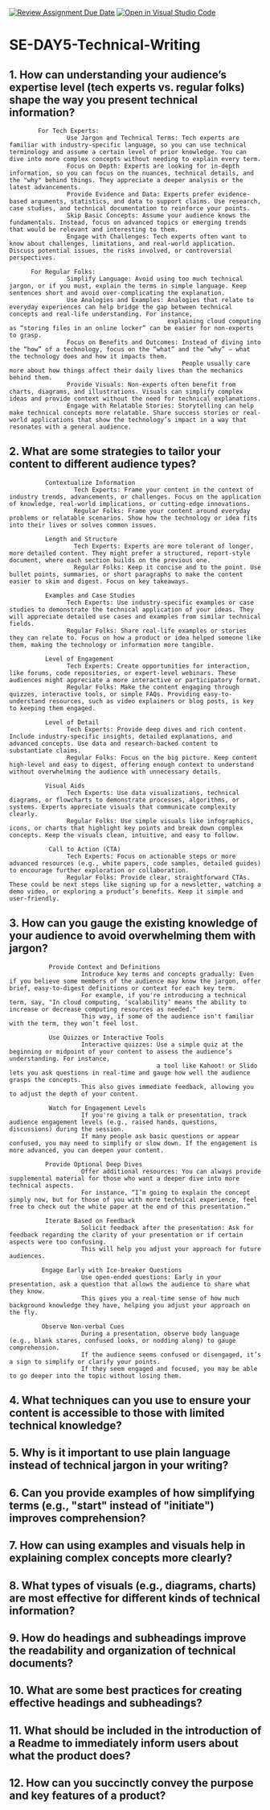 [![Review Assignment Due Date](https://classroom.github.com/assets/deadline-readme-button-22041afd0340ce965d47ae6ef1cefeee28c7c493a6346c4f15d667ab976d596c.svg)](https://classroom.github.com/a/zsAR-pyY)
[![Open in Visual Studio Code](https://classroom.github.com/assets/open-in-vscode-2e0aaae1b6195c2367325f4f02e2d04e9abb55f0b24a779b69b11b9e10269abc.svg)](https://classroom.github.com/online_ide?assignment_repo_id=18577843&assignment_repo_type=AssignmentRepo)
# SE-DAY5-Technical-Writing
## 1. How can understanding your audience’s expertise level (tech experts vs. regular folks) shape the way you present technical information?
            For Tech Experts:
                    Use Jargon and Technical Terms: Tech experts are familiar with industry-specific language, so you can use technical terminology and assume a certain level of prior knowledge. You can dive into more complex concepts without needing to explain every term.
                    Focus on Depth: Experts are looking for in-depth information, so you can focus on the nuances, technical details, and the "why" behind things. They appreciate a deeper analysis or the latest advancements.
                    Provide Evidence and Data: Experts prefer evidence-based arguments, statistics, and data to support claims. Use research, case studies, and technical documentation to reinforce your points.
                    Skip Basic Concepts: Assume your audience knows the fundamentals. Instead, focus on advanced topics or emerging trends that would be relevant and interesting to them.
                    Engage with Challenges: Tech experts often want to know about challenges, limitations, and real-world application. Discuss potential issues, the risks involved, or controversial perspectives.
                    
          For Regular Folks:
                    Simplify Language: Avoid using too much technical jargon, or if you must, explain the terms in simple language. Keep sentences short and avoid over-complicating the explanation.
                    Use Analogies and Examples: Analogies that relate to everyday experiences can help bridge the gap between technical concepts and real-life understanding. For instance, 
                                                explaining cloud computing as “storing files in an online locker” can be easier for non-experts to grasp.
                    Focus on Benefits and Outcomes: Instead of diving into the “how” of a technology, focus on the “what” and the “why” — what the technology does and how it impacts them. 
                                                    People usually care more about how things affect their daily lives than the mechanics behind them.
                    Provide Visuals: Non-experts often benefit from charts, diagrams, and illustrations. Visuals can simplify complex ideas and provide context without the need for technical explanations.
                    Engage with Relatable Stories: Storytelling can help make technical concepts more relatable. Share success stories or real-world applications that show the technology’s impact in a way that resonates with a general audience.
                    
## 2. What are some strategies to tailor your content to different audience types?

              Contextualize Information
                      Tech Experts: Frame your content in the context of industry trends, advancements, or challenges. Focus on the application of knowledge, real-world implications, or cutting-edge innovations.
                      Regular Folks: Frame your content around everyday problems or relatable scenarios. Show how the technology or idea fits into their lives or solves common issues.
                      
              Length and Structure
                      Tech Experts: Experts are more tolerant of longer, more detailed content. They might prefer a structured, report-style document, where each section builds on the previous one.
                      Regular Folks: Keep it concise and to the point. Use bullet points, summaries, or short paragraphs to make the content easier to skim and digest. Focus on key takeaways.
                      
              Examples and Case Studies
                    Tech Experts: Use industry-specific examples or case studies to demonstrate the technical application of your ideas. They will appreciate detailed use cases and examples from similar technical fields.
                    Regular Folks: Share real-life examples or stories they can relate to. Focus on how a product or idea helped someone like them, making the technology or information more tangible.
                    
              Level of Engagement
                    Tech Experts: Create opportunities for interaction, like forums, code repositories, or expert-level webinars. These audiences might appreciate a more interactive or participatory format.
                    Regular Folks: Make the content engaging through quizzes, interactive tools, or simple FAQs. Providing easy-to-understand resources, such as video explainers or blog posts, is key to keeping them engaged.

              Level of Detail
                    Tech Experts: Provide deep dives and rich content. Include industry-specific insights, detailed explanations, and advanced concepts. Use data and research-backed content to substantiate claims.
                    Regular Folks: Focus on the big picture. Keep content high-level and easy to digest, offering enough context to understand without overwhelming the audience with unnecessary details.
                    
              Visual Aids
                    Tech Experts: Use data visualizations, technical diagrams, or flowcharts to demonstrate processes, algorithms, or systems. Experts appreciate visuals that communicate complexity clearly.
                    Regular Folks: Use simple visuals like infographics, icons, or charts that highlight key points and break down complex concepts. Keep the visuals clean, intuitive, and easy to follow.
                    
               Call to Action (CTA)
                    Tech Experts: Focus on actionable steps or more advanced resources (e.g., white papers, code samples, detailed guides) to encourage further exploration or collaboration.
                    Regular Folks: Provide clear, straightforward CTAs. These could be next steps like signing up for a newsletter, watching a demo video, or exploring a product’s benefits. Keep it simple and user-friendly.

## 3. How can you gauge the existing knowledge of your audience to avoid overwhelming them with jargon?

               Provide Context and Definitions
                        Introduce key terms and concepts gradually: Even if you believe some members of the audience may know the jargon, offer brief, easy-to-digest definitions or context for each key term.
                        For example, if you're introducing a technical term, say, "In cloud computing, ‘scalability’ means the ability to increase or decrease computing resources as needed."
                        This way, if some of the audience isn't familiar with the term, they won’t feel lost.
                        
               Use Quizzes or Interactive Tools
                        Interactive quizzes: Use a simple quiz at the beginning or midpoint of your content to assess the audience’s understanding. For instance, 
                                             a tool like Kahoot! or Slido lets you ask questions in real-time and gauge how well the audience grasps the concepts.
                        This also gives immediate feedback, allowing you to adjust the depth of your content.
                        
               Watch for Engagement Levels
                        If you're giving a talk or presentation, track audience engagement levels (e.g., raised hands, questions, discussions) during the session. 
                        If many people ask basic questions or appear confused, you may need to simplify or slow down. If the engagement is more advanced, you can deepen your content.
                        
              Provide Optional Deep Dives
                        Offer additional resources: You can always provide supplemental material for those who want a deeper dive into more technical aspects.
                        For instance, “I’m going to explain the concept simply now, but for those of you with more technical experience, feel free to check out the white paper at the end of this presentation.”
                        
              Iterate Based on Feedback
                        Solicit feedback after the presentation: Ask for feedback regarding the clarity of your presentation or if certain aspects were too confusing. 
                        This will help you adjust your approach for future audiences.

             Engage Early with Ice-breaker Questions
                        Use open-ended questions: Early in your presentation, ask a question that allows the audience to share what they know. 
                        This gives you a real-time sense of how much background knowledge they have, helping you adjust your approach on the fly.
                        
             Observe Non-verbal Cues
                        During a presentation, observe body language (e.g., blank stares, confused looks, or nodding along) to gauge comprehension. 
                        If the audience seems confused or disengaged, it’s a sign to simplify or clarify your points.
                        If they seem engaged and focused, you may be able to go deeper into the topic without losing them.
                        
## 4. What techniques can you use to ensure your content is accessible to those with limited technical knowledge?
## 5. Why is it important to use plain language instead of technical jargon in your writing?
## 6. Can you provide examples of how simplifying terms (e.g., "start" instead of "initiate") improves comprehension?
## 7. How can using examples and visuals help in explaining complex concepts more clearly?
## 8. What types of visuals (e.g., diagrams, charts) are most effective for different kinds of technical information?
## 9. How do headings and subheadings improve the readability and organization of technical documents?
## 10. What are some best practices for creating effective headings and subheadings?
## 11. What should be included in the introduction of a Readme to immediately inform users about what the product does?
## 12. How can you succinctly convey the purpose and key features of a product?
